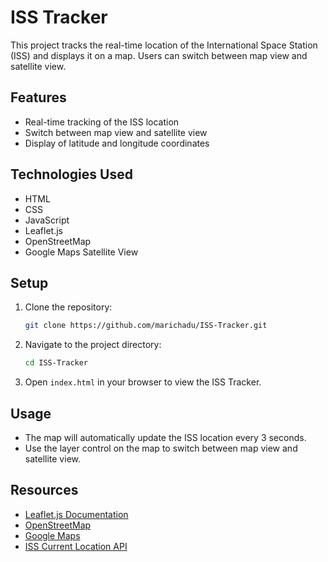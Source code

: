 # ISS Tracker

This project tracks the real-time location of the International Space Station (ISS) and displays it on a map. Users can switch between map view and satellite view.

## Features

- Real-time tracking of the ISS location
- Switch between map view and satellite view
- Display of latitude and longitude coordinates

## Technologies Used

- HTML
- CSS
- JavaScript
- Leaflet.js
- OpenStreetMap
- Google Maps Satellite View

## Setup

1. Clone the repository:
    ```sh
    git clone https://github.com/marichadu/ISS-Tracker.git
    ```

2. Navigate to the project directory:
    ```sh
    cd ISS-Tracker
    ```

3. Open `index.html` in your browser to view the ISS Tracker.

## Usage

- The map will automatically update the ISS location every 3 seconds.
- Use the layer control on the map to switch between map view and satellite view.

## Resources

- [Leaflet.js Documentation](https://leafletjs.com/)
- [OpenStreetMap](https://www.openstreetmap.org/)
- [Google Maps](https://www.google.com/maps)
- [ISS Current Location API](http://api.open-notify.org/iss-now.json)
